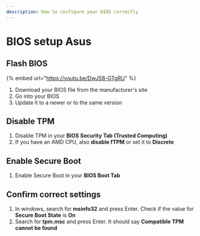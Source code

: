```yaml
---
description: How to configure your BIOS correctly
---
```


# BIOS setup Asus

## Flash BIOS

{% embed url="https://youtu.be/DwJS8-GTgRU" %}

1. Download your BIOS file from the manufacturer's site
2. Go into your BIOS
3. Update it to a newer or to the same version

## Disable TPM

1. Disable TPM in your **BIOS Security Tab (Trusted Computing)**
2. If you have an AMD CPU, also **disable fTPM** or set it to **Discrete**

## Enable Secure Boot

1. Enable Secure Boot in your **BIOS Boot Tab**&#x20;

## Confirm correct settings

1. In windows, search for **msinfo32** and press Enter. Check if the value for **Secure Boot State** is **On**
2. Search for **tpm.msc** and press Enter. It should say **Compatible TPM cannot be found**
